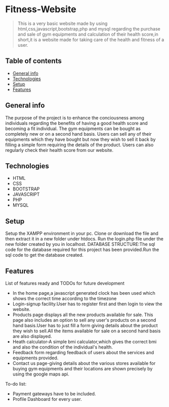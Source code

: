 # Fitness-Website
> This is a very basic website made by using html,css,javascript,bootstrap,php and mysql regarding the purchase and sale of gym equipments and calculation of their health score,in short,it is a website made for taking care of the health and fitness of a user.

## Table of contents
* [General info](#general-info)
* [Technologies](#technologies)
* [Setup](#setup)
* [Features](#features)

## General info
The purpose of the project is to enhance the conciousness among individuals regarding the benefits of having a good health score and becoming a fit individual.
The gym equipments can be bought as completely new or on a second hand basis.
Users can sell any of their equipments which they have bought but now they wish to sell it back by filling a simple form requiring the details of the product.
Users can also regularly check their health score from our website.

## Technologies
* HTML
* CSS
* BOOTSTRAP
* JAVASCRIPT
* PHP
* MYSQL

## Setup
Setup the XAMPP environment in your pc.
Clone or download the file and then extract it in a new folder under htdocs.
Run the login.php file under the new folder created by you in localhost.
DATABASE STRUCTURE:The sql code for the database required for this project has been provided.Run the sql code to get the database created.

## Features
List of features ready and TODOs for future development
* In the home page,a javascript generated clock has been used which shows the correct time according to the timezone
* Login-signup facility.User has to register first and then login to view the website.
* Products page displays all the new products available for sale.
This page also includes an option to sell any user's products on a second hand basis.User has to just fill a form giving details about the product they wish to sell.All the items available for sale on a second hand basis are also displayed.
* Heath calculator-A simple bmi calculator,which gives the correct bmi and also the condition of the individual's health.
* Feedback form regarding feedback of users about the services and equipments provided.
* Contact us page-giving details about the various stores available for buying gym equipments and their locations are shown precisely by using the google maps api.


To-do list:
* Payment gateways have to be included.
* Profile Dashboard for every user.

